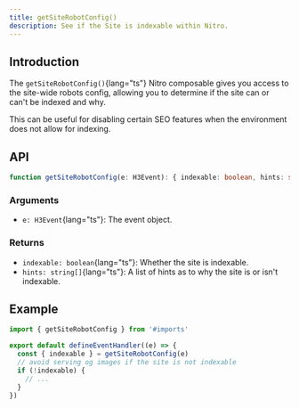 ```yaml
---
title: getSiteRobotConfig()
description: See if the Site is indexable within Nitro.
---
```


## Introduction

The `getSiteRobotConfig()`{lang="ts"} Nitro composable gives you access to the site-wide robots config, allowing you
to determine if the site can or can't be indexed and why.

This can be useful for disabling certain SEO features when the environment does not allow for indexing.

## API

```ts
function getSiteRobotConfig(e: H3Event): { indexable: boolean, hints: string[] }
```

### Arguments

- `e: H3Event`{lang="ts"}: The event object.

### Returns

- `indexable: boolean`{lang="ts"}: Whether the site is indexable.
- `hints: string[]`{lang="ts"}: A list of hints as to why the site is or isn't indexable.

## Example

```ts [server/routes/og.png.ts]
import { getSiteRobotConfig } from '#imports'

export default defineEventHandler((e) => {
  const { indexable } = getSiteRobotConfig(e)
  // avoid serving og images if the site is not indexable
  if (!indexable) {
    // ...
  }
})
```
